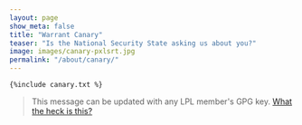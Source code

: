 ```yaml
---
layout: page
show_meta: false
title: "Warrant Canary"
teaser: "Is the National Security State asking us about you?"
image: images/canary-pxlsrt.jpg
permalink: "/about/canary/"
---
```


~~~~~
{%include canary.txt %}
~~~~~
> This message can be updated with any LPL member's GPG key. [What the heck is this?](https://en.wikipedia.org/wiki/Warrant_canary)

